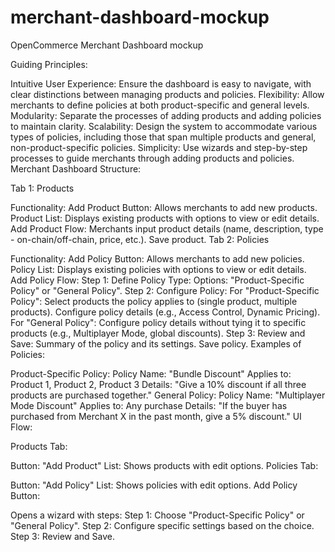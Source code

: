 # merchant-dashboard-mockup
OpenCommerce Merchant Dashboard mockup

Guiding Principles:

Intuitive User Experience: Ensure the dashboard is easy to navigate, with clear distinctions between managing products and policies.
Flexibility: Allow merchants to define policies at both product-specific and general levels.
Modularity: Separate the processes of adding products and adding policies to maintain clarity.
Scalability: Design the system to accommodate various types of policies, including those that span multiple products and general, non-product-specific policies.
Simplicity: Use wizards and step-by-step processes to guide merchants through adding products and policies.
Merchant Dashboard Structure:

Tab 1: Products

Functionality:
Add Product Button: Allows merchants to add new products.
Product List: Displays existing products with options to view or edit details.
Add Product Flow:
Merchants input product details (name, description, type - on-chain/off-chain, price, etc.).
Save product.
Tab 2: Policies

Functionality:
Add Policy Button: Allows merchants to add new policies.
Policy List: Displays existing policies with options to view or edit details.
Add Policy Flow:
Step 1: Define Policy Type:
Options: "Product-Specific Policy" or "General Policy".
Step 2: Configure Policy:
For "Product-Specific Policy":
Select products the policy applies to (single product, multiple products).
Configure policy details (e.g., Access Control, Dynamic Pricing).
For "General Policy":
Configure policy details without tying it to specific products (e.g., Multiplayer Mode, global discounts).
Step 3: Review and Save:
Summary of the policy and its settings.
Save policy.
Examples of Policies:

Product-Specific Policy:
Policy Name: "Bundle Discount"
Applies to: Product 1, Product 2, Product 3
Details: "Give a 10% discount if all three products are purchased together."
General Policy:
Policy Name: "Multiplayer Mode Discount"
Applies to: Any purchase
Details: "If the buyer has purchased from Merchant X in the past month, give a 5% discount."
UI Flow:

Products Tab:

Button: "Add Product"
List: Shows products with edit options.
Policies Tab:

Button: "Add Policy"
List: Shows policies with edit options.
Add Policy Button:

Opens a wizard with steps:
Step 1: Choose "Product-Specific Policy" or "General Policy".
Step 2: Configure specific settings based on the choice.
Step 3: Review and Save.
